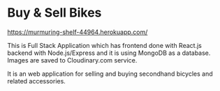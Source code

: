 <h1>Buy & Sell Bikes</h1>

https://murmuring-shelf-44964.herokuapp.com/

This is Full Stack Application which has frontend done with React.js backend with Node.js/Express and it is using MongoDB as a database. Images are saved to Cloudinary.com service.

It is an web application for selling and buying secondhand bicycles and related accessories.

